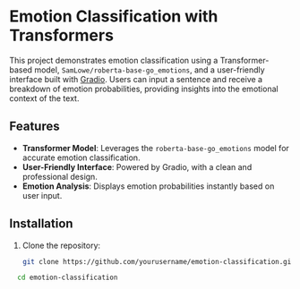 # Emotion Classification with Transformers

This project demonstrates emotion classification using a Transformer-based model, `SamLowe/roberta-base-go_emotions`, and a user-friendly interface built with [Gradio](https://gradio.app/). Users can input a sentence and receive a breakdown of emotion probabilities, providing insights into the emotional context of the text.

## Features
- **Transformer Model**: Leverages the `roberta-base-go_emotions` model for accurate emotion classification.
- **User-Friendly Interface**: Powered by Gradio, with a clean and professional design.
- **Emotion Analysis**: Displays emotion probabilities instantly based on user input.

## Installation

1. Clone the repository:
   ```bash
   git clone https://github.com/yourusername/emotion-classification.git

```bash
  cd emotion-classification
